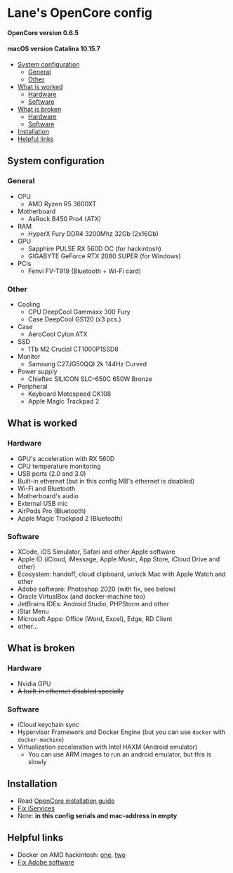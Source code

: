 # Lane's OpenCore config
#### OpenCore version 0.6.5
#### macOS version Catalina 10.15.7


- [System configuration](#system-configuration)
    - [General](#general)
    - [Other](#other)
- [What is worked](#what-is-worked)
    - [Hardware](#hardware)
    - [Software](#software)
- [What is broken](#what-is-broken)
    - [Hardware](#hardware-1)
    - [Software](#software-1)
- [Installation](#installation)
- [Helpful links](#helpful-links)


## System configuration
### General
- CPU
    - AMD Ryzen R5 3600XT
- Motherboard
    - AsRock B450 Pro4 (ATX)
- RAM
    - HyperX Fury DDR4 3200Mhz 32Gb (2x16Gb)
- GPU
    - Sapphire PULSE RX 560D OC (for hackintosh)
    - GIGABYTE GeForce RTX 2080 SUPER (for Windows)
- PCIs
    - Fenvi FV-T919 (Bluetooth + Wi-Fi card)
### Other
- Cooling
    - CPU DeepCool Gammaxx 300 Fury
    - Case DeepCool GS120 (x3 pcs.)
- Case
    - AeroCool Cylon ATX
- SSD
    - 1Tb M2 Crucial CT1000P1SSD8
- Monitor
    - Samsung C27JG50QQI 2k 144Hz Curved
- Power supply
    - Chieftec SILICON SLC-650C 650W Bronze
- Peripheral
    - Keyboard Motospeed CK108
    - Apple Magic Trackpad 2


## What is worked
### Hardware
- GPU's acceleration with RX 560D
- CPU temperature monitoring
- USB ports (2.0 and 3.0)
- Built-in ethernet (but in this config MB's ethernet is disabled)
- Wi-Fi and Bluetooth
- Motherboard's audio
- External USB mic
- AirPods Pro (Bluetooth)
- Apple Magic Trackpad 2 (Bluetooth)

### Software
- XCode, iOS Simulator, Safari and other Apple software
- Apple ID (iCloud, iMessage, Apple Music, App Store, iCloud Drive and other)
- Ecosystem: handoff, cloud clipboard, unlock Mac with Apple Watch and other
- Adobe software: Photoshop 2020 (with fix, see below)
- Oracle VirtualBox (and docker-machine too)
- JetBrains IDEs: Android Studio, PHPStorm and other
- iStat Menu
- Microsoft Apps: Office (Word, Excel), Edge, RD Client
- other...


## What is broken
### Hardware
- Nvidia GPU
- ~~A built-in ethernet disabled specially~~

### Software
- iCloud keychain sync
- Hypervisor Framework and Docker Engine (but you can use `docker` with `docker-machine`)
- Virtualization acceleration with Intel HAXM (Android emulator)
    - You can use ARM images to run an android emulator, but this is slowly


## Installation 
- Read [OpenCore installation guide](https://dortania.github.io/OpenCore-Install-Guide/)
- [Fix iServices](https://dortania.github.io/OpenCore-Post-Install/universal/iservices.html)
- Note: **in this config serials and mac-address in empty**

## Helpful links
- Docker on AMD hackintosh: [one](https://gist.github.com/slykar/e92732be9bf81a71e08068245656d70e), [two](https://evgeni.blog/hackintosh/docker-amd-ryzen)
- [Fix Adobe software](https://gist.github.com/naveenkrdy/26760ac5135deed6d0bb8902f6ceb6bd)

